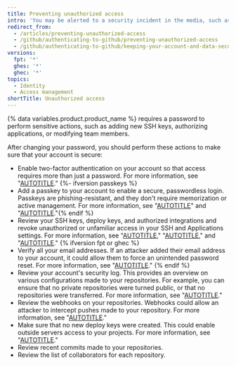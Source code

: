 ```yaml
---
title: Preventing unauthorized access
intro: 'You may be alerted to a security incident in the media, such as the discovery of the [Heartbleed bug](http://heartbleed.com/), or your computer could be stolen while you''re signed in to {% data variables.location.product_location %}. In such cases, changing your password prevents any unintended future access to your account and projects.'
redirect_from:
  - /articles/preventing-unauthorized-access
  - /github/authenticating-to-github/preventing-unauthorized-access
  - /github/authenticating-to-github/keeping-your-account-and-data-secure/preventing-unauthorized-access
versions:
  fpt: '*'
  ghes: '*'
  ghec: '*'
topics:
  - Identity
  - Access management
shortTitle: Unauthorized access
---
```

{% data variables.product.product_name %} requires a password to perform sensitive actions, such as adding new SSH keys, authorizing applications, or modifying team members.

After changing your password, you should perform these actions to make sure that your account is secure:

* Enable two-factor authentication on your account so that access requires more than just a password. For more information, see "[AUTOTITLE](/authentication/securing-your-account-with-two-factor-authentication-2fa/about-two-factor-authentication)."
{%- ifversion passkeys %}
* Add a passkey to your account to enable a secure, passwordless login. Passkeys are phishing-resistant, and they don't require memorization or active management. For more information, see "[AUTOTITLE](/authentication/authenticating-with-a-passkey/about-passkeys)" and "[AUTOTITLE](/authentication/authenticating-with-a-passkey/managing-your-passkeys)."{% endif %}
* Review your SSH keys, deploy keys, and authorized integrations and revoke unauthorized or unfamiliar access in your SSH and Applications settings. For more information, see "[AUTOTITLE](/authentication/keeping-your-account-and-data-secure/reviewing-your-ssh-keys)," "[AUTOTITLE](/authentication/keeping-your-account-and-data-secure/reviewing-your-deploy-keys)," and "[AUTOTITLE](/apps/using-github-apps/reviewing-your-authorized-integrations)."
{% ifversion fpt or ghec %}
* Verify all your email addresses. If an attacker added their email address to your account, it could allow them to force an unintended password reset. For more information, see "[AUTOTITLE](/account-and-profile/setting-up-and-managing-your-personal-account-on-github/managing-email-preferences/verifying-your-email-address)."
{% endif %}
* Review your account's security log. This provides an overview on various configurations made to your repositories. For example, you can ensure that no private repositories were turned public, or that no repositories were transferred. For more information, see "[AUTOTITLE](/authentication/keeping-your-account-and-data-secure/reviewing-your-security-log)."
* Review the webhooks on your repositories. Webhooks could allow an attacker to intercept pushes made to your repository. For more information, see "[AUTOTITLE](/get-started/exploring-integrations/about-webhooks)."
* Make sure that no new deploy keys were created. This could enable outside servers access to your projects. For more information, see "[AUTOTITLE](/authentication/connecting-to-github-with-ssh/managing-deploy-keys#deploy-keys)."
* Review recent commits made to your repositories.
* Review the list of collaborators for each repository.
